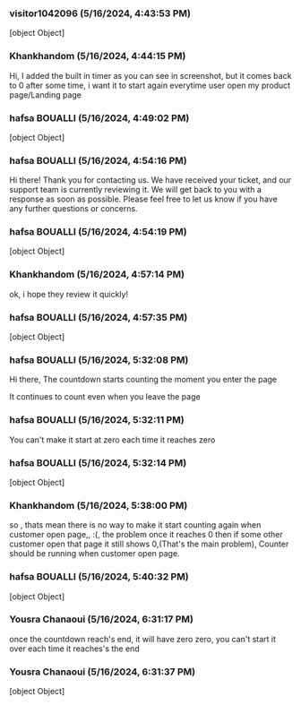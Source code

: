 ### visitor1042096 (5/16/2024, 4:43:53 PM)

[object Object]

### Khankhandom (5/16/2024, 4:44:15 PM)

Hi, I added the built in timer as you can see in screenshot, but it comes back to 0 after some time, i want it to start again everytime user open my product page/Landing page

### hafsa BOUALLI (5/16/2024, 4:49:02 PM)

[object Object]

### hafsa BOUALLI (5/16/2024, 4:54:16 PM)

Hi there! Thank you for contacting us. We have received your ticket, and our support team is currently reviewing it. We will get back to you with a response as soon as possible. Please feel free to let us know if you have any further questions or concerns.

### hafsa BOUALLI (5/16/2024, 4:54:19 PM)

[object Object]

### Khankhandom (5/16/2024, 4:57:14 PM)

ok, i hope they review it quickly!

### hafsa BOUALLI (5/16/2024, 4:57:35 PM)

[object Object]

### hafsa BOUALLI (5/16/2024, 5:32:08 PM)

Hi there, 
The countdown starts counting the moment you enter the page 

It continues to count even when you leave the page

### hafsa BOUALLI (5/16/2024, 5:32:11 PM)

You can't make it start at zero each time it reaches zero

### hafsa BOUALLI (5/16/2024, 5:32:14 PM)

[object Object]

### Khankhandom (5/16/2024, 5:38:00 PM)

so , thats mean there is no way to make it start counting again when customer open page,, :(, the problem once it reaches 0 then if some other customer open that page it still shows 0,(That's the main problem), Counter should be running when customer open page.

### hafsa BOUALLI (5/16/2024, 5:40:32 PM)

[object Object]

### Yousra Chanaoui (5/16/2024, 6:31:17 PM)

once the countdown reach's end, it will have zero zero, you can't start it over each time it reaches's the end

### Yousra Chanaoui (5/16/2024, 6:31:37 PM)

[object Object]
